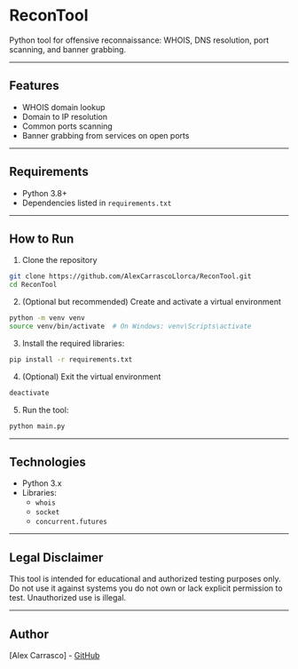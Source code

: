# ReconTool

Python tool for offensive reconnaissance: WHOIS, DNS resolution, port scanning, and banner grabbing.

---

## Features

- WHOIS domain lookup
- Domain to IP resolution
- Common ports scanning
- Banner grabbing from services on open ports

---

## Requirements
- Python 3.8+
- Dependencies listed in `requirements.txt`

---

## How to Run
1. Clone the repository
```bash
git clone https://github.com/AlexCarrascoLlorca/ReconTool.git
cd ReconTool
```

2. (Optional but recommended) Create and activate a virtual environment
```bash
python -m venv venv
source venv/bin/activate  # On Windows: venv\Scripts\activate
```

3. Install the required libraries:
```bash
pip install -r requirements.txt
```

4. (Optional) Exit the virtual environment
```bash
deactivate
```

5. Run the tool:
```bash
python main.py
```

---

## Technologies

- Python 3.x  
- Libraries:  
  - `whois`  
  - `socket`  
  - `concurrent.futures`  

---

## Legal Disclaimer

This tool is intended for educational and authorized testing purposes only.
Do not use it against systems you do not own or lack explicit permission to test.
Unauthorized use is illegal.

---

## Author

[Alex Carrasco] - [GitHub](https://github.com/AlexCarrascoLlorca)